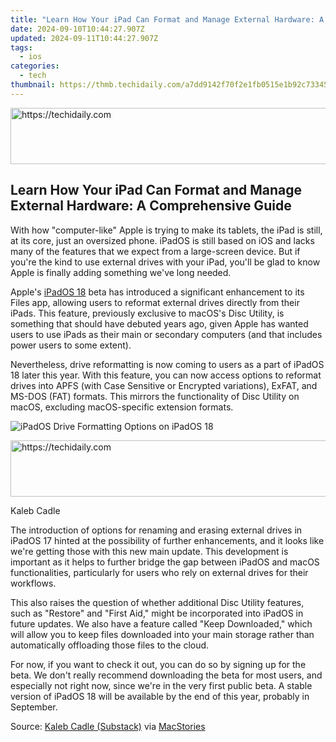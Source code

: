 ```yaml
---
title: "Learn How Your iPad Can Format and Manage External Hardware: A Comprehensive Guide"
date: 2024-09-10T10:44:27.907Z
updated: 2024-09-11T10:44:27.907Z
tags:
  - ios
categories:
  - tech
thumbnail: https://thmb.techidaily.com/a7dd9142f70f2e1fb0515e1b92c73345b73af0eebd789d21de62a66b954929b6.jpg
---
```






<!-- affiliate ads begin -->
<a href="https://ephamedtechinc.pxf.io/c/5597632/2130531/26400" target="_top" id="2130531">
  <img src="//a.impactradius-go.com/display-ad/26400-2130531" border="0" alt="https://techidaily.com" width="728" height="90"/>
</a>
<img height="0" width="0" src="https://ephamedtechinc.pxf.io/i/5597632/2130531/26400" style="position:absolute;visibility:hidden;" border="0" />
<!-- affiliate ads end -->




## Learn How Your iPad Can Format and Manage External Hardware: A Comprehensive Guide

With how "computer-like" Apple is trying to make its tablets, the iPad is still, at its core, just an oversized phone. iPadOS is still based on iOS and lacks many of the features that we expect from a large-screen device. But if you're the kind to use external drives with your iPad, you'll be glad to know Apple is finally adding something we've long needed.

 Apple's [iPadOS 18](https://youtube-videos.techidaily.com/perfect-your-yt-profile-expert-tips-for-channel-descriptors/) beta has introduced a significant enhancement to its Files app, allowing users to reformat external drives directly from their iPads. This feature, previously exclusive to macOS's Disc Utility, is something that should have debuted years ago, given Apple has wanted users to use iPads as their main or secondary computers (and that includes power users to some extent).

 Nevertheless, drive reformatting is now coming to users as a part of iPadOS 18 later this year. With this feature, you can now access options to reformat drives into APFS (with Case Sensitive or Encrypted variations), ExFAT, and MS-DOS (FAT) formats. This mirrors the functionality of Disc Utility on macOS, excluding macOS-specific extension formats.

![iPadOS Drive Formatting Options on iPadOS 18](https://static1.howtogeekimages.com/wordpress/wp-content/uploads/2024/06/ipados-file-formatting-options.jpg) 





<!-- affiliate ads begin -->
<a href="https://united.elfm.net/c/5597632/2139563/4704" target="_top" id="2139563">
  <img src="//a.impactradius-go.com/display-ad/4704-2139563" border="0" alt="https://techidaily.com" width="728" height="90"/>
</a>
<img height="0" width="0" src="https://united.elfm.net/i/5597632/2139563/4704" style="position:absolute;visibility:hidden;" border="0" />
<!-- affiliate ads end -->




Kaleb Cadle 

 The introduction of options for renaming and erasing external drives in iPadOS 17 hinted at the possibility of further enhancements, and it looks like we're getting those with this new main update. This development is important as it helps to further bridge the gap between iPadOS and macOS functionalities, particularly for users who rely on external drives for their workflows.

 This also raises the question of whether additional Disc Utility features, such as "Restore" and "First Aid," might be incorporated into iPadOS in future updates. We also have a feature called "Keep Downloaded," which will allow you to keep files downloaded into your main storage rather than automatically offloading those files to the cloud.

 For now, if you want to check it out, you can do so by signing up for the beta. We don't really recommend downloading the beta for most users, and especially not right now, since we're in the very first public beta. A stable version of iPadOS 18 will be available by the end of this year, probably in September.

 Source: [Kaleb Cadle (Substack)](https://kalebcadle.substack.com/p/ipados-18-adds-another-very-useful) via [MacStories](https://www.macstories.net/linked/ipados-18-adds-support-for-formatting-external-drives/)

<ins class="adsbygoogle"
     style="display:block"
     data-ad-format="autorelaxed"
     data-ad-client="ca-pub-7571918770474297"
     data-ad-slot="1223367746"></ins>



<ins class="adsbygoogle"
     style="display:block"
     data-ad-client="ca-pub-7571918770474297"
     data-ad-slot="8358498916"
     data-ad-format="auto"
     data-full-width-responsive="true"></ins>










